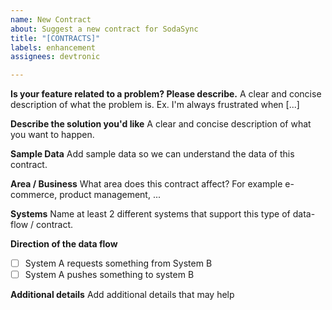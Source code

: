 ```yaml
---
name: New Contract
about: Suggest a new contract for SodaSync
title: "[CONTRACTS]"
labels: enhancement
assignees: devtronic

---
```


**Is your feature related to a problem? Please describe.**
A clear and concise description of what the problem is. Ex. I'm always frustrated when [...]

**Describe the solution you'd like**
A clear and concise description of what you want to happen.

**Sample Data**
Add sample data so we can understand the data of this contract.

**Area / Business**
What area does this contract affect? For example e-commerce, product management, ...

**Systems**
Name at least 2 different systems that support this type of data-flow / contract.

**Direction of the data flow**
- [ ] System A requests something from System B
- [ ] System A pushes something to system B

**Additional details**
Add additional details that may help
